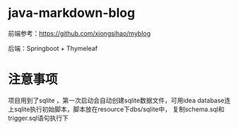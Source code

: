 # java-markdown-blog

前端参考：https://github.com/xiongsihao/myblog

后端：Springboot + Thymeleaf


# 注意事项
项目用到了sqlite ，第一次启动会自动创建sqlite数据文件，可用idea database连上sqlite执行初始脚本，脚本放在resource下dbs/sqlite中，
复制schema.sql和trigger.sql语句执行下
